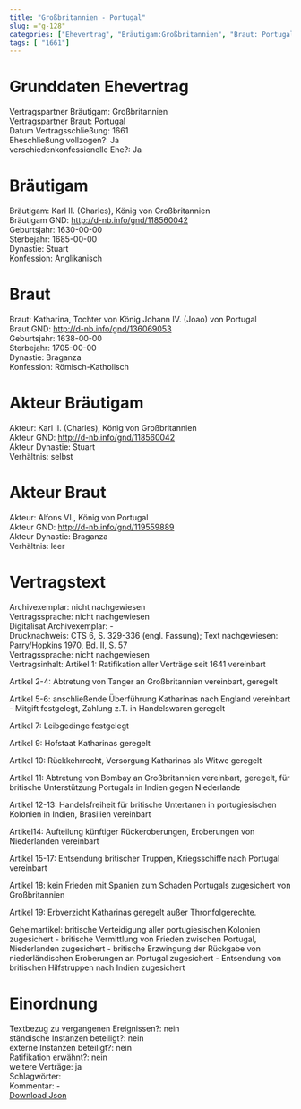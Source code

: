 ```yaml
---
title: "Großbritannien - Portugal"
slug: ="g-128"
categories: ["Ehevertrag", "Bräutigam:Großbritannien", "Braut: Portugal", "Eheschließung vollzogen?:Ja", "verschiedenkonfessionelle Ehe?:Ja", "Dynastie Bräutigam:Stuart", "Akteur Bräutigam:Karl II. (Charles), König von Großbritannien", "Akteur Braut:Alfons VI., König von Portugal", "Textbezug?:nein", "Ständisch?:nein", "Ratifikation?:nein", "Sonstiges?:ja", "Bräutigam:Großbritannien", "Braut: Portugal"]
tags: [ "1661"]
---
```

<!--more-->

# Grunddaten Ehevertrag

Vertragspartner Bräutigam: Großbritannien<br>
Vertragspartner Braut: Portugal<br>
Datum Vertragsschließung: 1661<br>
Eheschließung vollzogen?: Ja<br>
verschiedenkonfessionelle Ehe?: Ja<br>
# Bräutigam

Bräutigam: Karl II. (Charles), König von Großbritannien<br>
Bräutigam GND: http://d-nb.info/gnd/118560042<br>
Geburtsjahr: 1630-00-00<br>
Sterbejahr: 1685-00-00<br>
Dynastie: Stuart<br>
Konfession: Anglikanisch<br>
# Braut

Braut: Katharina, Tochter von König Johann IV. (Joao) von Portugal<br>
Braut GND: http://d-nb.info/gnd/136069053<br>
Geburtsjahr: 1638-00-00<br>
Sterbejahr: 1705-00-00<br>
Dynastie: Braganza<br>
Konfession: Römisch-Katholisch<br>
# Akteur Bräutigam

Akteur: Karl II. (Charles), König von Großbritannien<br>
Akteur GND: http://d-nb.info/gnd/118560042<br>
Akteur Dynastie: Stuart<br>
Verhältnis: selbst<br>
# Akteur Braut

Akteur: Alfons VI., König von Portugal<br>
Akteur GND: http://d-nb.info/gnd/119559889<br>
Akteur Dynastie: Braganza<br>
Verhältnis: leer<br>
# Vertragstext

Archivexemplar: nicht nachgewiesen<br>
Vertragssprache: nicht nachgewiesen<br>
Digitalisat Archivexemplar: -<br>
Drucknachweis: CTS 6, S. 329-336 (engl. Fassung); Text nachgewiesen: Parry/Hopkins 1970, Bd. II, S. 57<br>
Vertragssprache: nicht nachgewiesen<br>
Vertragsinhalt: Artikel 1: Ratifikation aller Verträge seit 1641 vereinbart

Artikel 2-4: Abtretung von Tanger an Großbritannien vereinbart, geregelt

Artikel 5-6: anschließende Überführung Katharinas nach England vereinbart - Mitgift festgelegt, Zahlung z.T. in Handelswaren geregelt

Artikel 7: Leibgedinge festgelegt

Artikel 9: Hofstaat Katharinas geregelt

Artikel 10: Rückkehrrecht, Versorgung Katharinas als Witwe geregelt 

Artikel 11: Abtretung von Bombay an Großbritannien vereinbart, geregelt, für britische Unterstützung Portugals in Indien gegen Niederlande

Artikel 12-13: Handelsfreiheit für britische Untertanen in portugiesischen Kolonien in Indien, Brasilien vereinbart

Artikel14: Aufteilung künftiger Rückeroberungen, Eroberungen von Niederlanden vereinbart

Artikel 15-17: Entsendung britischer Truppen, Kriegsschiffe nach Portugal vereinbart 

Artikel 18: kein Frieden mit Spanien zum Schaden Portugals zugesichert von Großbritannien

Artikel 19: Erbverzicht Katharinas geregelt außer Thronfolgerechte. 

Geheimartikel: britische Verteidigung aller portugiesischen Kolonien zugesichert - britische Vermittlung von Frieden zwischen Portugal, Niederlanden zugesichert - britische Erzwingung der Rückgabe von niederländischen Eroberungen an Portugal zugesichert - Entsendung von britischen Hilfstruppen nach Indien zugesichert<br>
# Einordnung

Textbezug zu vergangenen Ereignissen?: nein<br>
ständische Instanzen beteiligt?: nein<br>
externe Instanzen beteiligt?: nein<br>
Ratifikation erwähnt?: nein<br>
weitere Verträge: ja<br>
Schlagwörter: <br>
Kommentar: -<br>
[Download Json](/vertraege/vertrag-128.json)